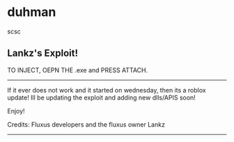 # duhman
scsc

Lankz's Exploit!
---------------------

TO INJECT, OEPN THE .exe and PRESS ATTACH.

-----------------------------
If it ever does not work and it started on wednesday, then its a roblox update! Ill be updating the exploit and adding new dlls/APIS soon!

Enjoy!

Credits:
Fluxus developers and the fluxus owner
Lankz

-----------------------
